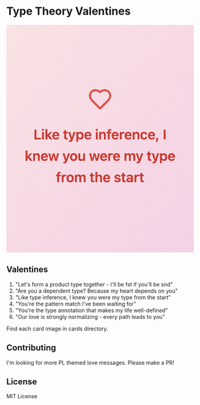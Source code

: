 # Type Theory Valentines

![card](cards/type_inference.png)

## Valentines

1. "Let's form a product type together - I'll be fst if you'll be snd"
2. "Are you a dependent type? Because my heart depends on you"
3. "Like type inference, I knew you were my type from the start"
4. "You're the pattern match I've been waiting for"
5. "You're the type annotation that makes my life well-defined"
6. "Our love is strongly normalizing - every path leads to you"

Find each card image in cards directory.

## Contributing
I'm looking for more PL themed love messages. Please make a PR!

## License

MIT License 